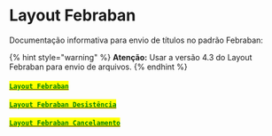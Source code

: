# Layout Febraban

Documentação informativa para envio de títulos no padrão Febraban:

{% hint style="warning" %}
**Atenção:** Usar a versão 4.3 do Layout Febraban para envio de arquivos.
{% endhint %}

#### [<mark style="color:green;">**`Layout Febraban`**</mark>](https://drive.google.com/file/d/1-xofUSo-UFjdB72LltWqDKEuF4x0w\_nD/view?usp=sharing)

#### [<mark style="color:green;">**`Layout Febraban Desistência`**</mark>](https://drive.google.com/file/d/1uL6mbiWqCNgnhpm-yM87ds8bhnERHmhn/view?usp=sharing)

[<mark style="color:green;">**`Layout Febraban Cancelamento`**</mark>](https://drive.google.com/file/d/1BtwVcjCRLWZgqQComS1UWLH9yfy6HMNR/view?usp=sharing)
